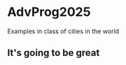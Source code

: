# AdvProg2025
Examples in class of cities in the world

It's going to be great
----------------------
